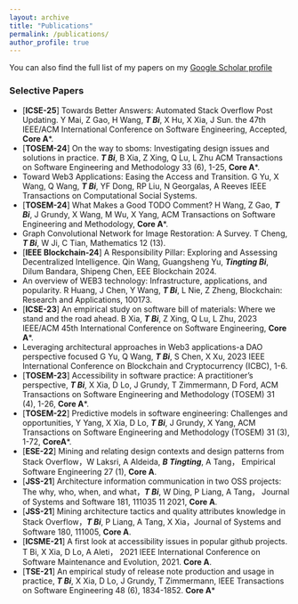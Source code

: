 ```yaml
---
layout: archive
title: "Publications"
permalink: /publications/
author_profile: true
---
```


You can also find the full list of my papers on my [Google Scholar profile](https://scholar.google.com.au/citations?hl=en&user=0ixOsn8AAAAJ&view_op=list_works&gmla=AILGF5WCo5O6ZNXH1GxUplKkThtlPzvQ80-3bVputjiKg3Fm7urI711dxnsWNga0pIdqvbxlP9ryuyb0eoy91udq)


### Selective Papers 



- [**ICSE-25**] Towards Better Answers: Automated Stack Overflow Post Updating. Y Mai, Z Gao, H Wang, ***T Bi***, X Hu, X Xia, J Sun. the 47th IEEE/ACM International Conference on Software Engineering, Accepted, **Core A***. 
- [**TOSEM-24**] On the way to sboms: Investigating design issues and solutions in practice. ***T Bi***, B Xia, Z Xing, Q Lu, L Zhu ACM Transactions on Software Engineering and Methodology 33 (6), 1-25, **Core A***.
- Toward Web3 Applications: Easing the Access and Transition. G Yu, X Wang, Q Wang, ***T Bi***, YF Dong, RP Liu, N Georgalas, A Reeves
IEEE Transactions on Computational Social Systems.
- [**TOSEM-24**] What Makes a Good TODO Comment? H Wang, Z Gao, ***T Bi***, J Grundy, X Wang, M Wu, X Yang, ACM Transactions on Software Engineering and Methodology, **Core A***.
- Graph Convolutional Network for Image Restoration: A Survey. T Cheng, ***T Bi***, W Ji, C Tian, Mathematics 12 (13).
- [**IEEE Blockchain-24**] A Responsibility Pillar: Exploring and Assessing Decentralized Intelligence. Qin Wang, Guangsheng Yu, ***Tingting Bi***, Dilum Bandara, Shipeng Chen, EEE Blockchain 2024.
- An overview of WEB3 technology: Infrastructure, applications, and popularity. R Huang, J Chen, Y Wang, ***T Bi***, L Nie, Z Zheng, Blockchain: Research and Applications, 100173.
- [**ICSE-23**] An empirical study on software bill of materials: Where we stand and the road ahead. B Xia, ***T Bi***, Z Xing, Q Lu, L Zhu, 2023 IEEE/ACM 45th International Conference on Software Engineering, **Core A***.
- Leveraging architectural approaches in Web3 applications-a DAO perspective focused G Yu, Q Wang, ***T Bi***, S Chen, X Xu, 2023 IEEE International Conference on Blockchain and Cryptocurrency (ICBC), 1-6.
-  [**TOSEM-23**] Accessibility in software practice: A practitioner’s perspective, ***T Bi***, X Xia, D Lo, J Grundy, T Zimmermann, D Ford, ACM Transactions on Software Engineering and Methodology (TOSEM) 31 (4), 1-26, **Core A***.
- [**TOSEM-22**] Predictive models in software engineering: Challenges and opportunities, Y Yang, X Xia, D Lo, ***T Bi***, J Grundy, X Yang, ACM Transactions on Software Engineering and Methodology (TOSEM) 31 (3), 1-72, **CoreA***.
- [**ESE-22**] Mining and relating design contexts and design patterns from Stack Overflow，W Laksri, A Aldeida, ***B Tingting***, A Tang， Empirical Software Engineering 27 (1), **Core A**.
- [**JSS-21**] Architecture information communication in two OSS projects: The why, who, when, and what，***T Bi***, W Ding, P Liang, A Tang， Journal of Systems and Software 181, 111035	11	2021, **Core A**.
- [**JSS-21**] Mining architecture tactics and quality attributes knowledge in Stack Overflow，***T Bi***, P Liang, A Tang, X Xia，Journal of Systems and Software 180, 111005, **Core A**.
- [**ICSME-21**] A first look at accessibility issues in popular github projects. T Bi, X Xia, D Lo, A Aleti， 2021 IEEE International Conference on Software Maintenance and Evolution, 2021. **Core A**.
- [**TSE-21**] An empirical study of release note production and usage in practice, ***T Bi***, X Xia, D Lo, J Grundy, T Zimmermann, IEEE Transactions on Software Engineering 48 (6), 1834-1852. **Core A***


